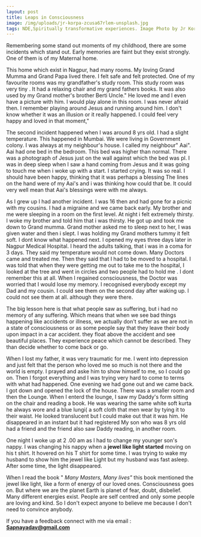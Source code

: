 ```yaml
---
layout: post
title: Leaps in Consciousness
image: /img/uploads/jr-korpa-zcusa67rlem-unsplash.jpg
tags: NDE,Spiritually transformative experiences. Image Photo by Jr Korpa on Unsplash
---
```

Remembering some stand out moments of my childhood, there are some incidents which stand out. Early memories are faint but they exist strongly. One of them is of my Maternal home. 

This home which exist in Nagpur, had many rooms. My loving Grand Mumma and Grand Papa lived there. I felt safe and felt protected. One of my favourite rooms was my grandfather's study room. This study room was very tiny . It had a relaxing chair and my grand fathers books. It was also used by my Grand mother's brother  Berti Uncle." He loved me and I even have a picture with him. I would play alone in this room. I was never afraid then. I remember playing around Jesus and running around him. I don't know whether it was an illusion or it really happened. I could feel very happy and loved in that moment,"



The second incident happened when I was around 8 yrs old. I had a slight temperature. This happened in Mumbai. We were living in Government colony. I was always at my neighbour's house. I called my neighbour" Aai". Aai had one bed in the bedroom. This bed was higher than normal. There was a photograph of Jesus just on the wall against which the bed was pl. I was in deep sleep when I saw a hand coming from Jesus and it was going to touch me when i woke up with a start. I started crying. It was so real. I should have been happy, thinking that it was perhaps a blessing   The lines on the hand were of my Aai's and i was thinking how could that be. It could very well mean that Aai's blessings were with me always.



A﻿s I grew up I had another incident. I was 16 then and had gone for a picnic with my cousins. I had a migraine and we came back early. My brother and me were sleeping in a room on the first level. At night i felt extremely thirsty. I woke my brother and told him that i was thirsty. He got up and took me down to Grand mumma. Grand mother asked me to sleep next to her, I was given water and then i slept. I was holding my Grand mothers tummy it felt soft. I dont know what happened next. I opened my eyes three days later in Nagpur Medical Hospital. I heard the adults talking, that i was in a coma for 3 days. They said my temperature would not come down. Many Doctors came and treated me. Then they said that I had to be moved to a hospital. I was told that when they were getting me out to take me to the hospital, I looked at the tree and went in circles and two people had to hold me . I dont remember this at all. When I regained consciousness, the Doctor was worried that I would lose my memory. I recognised everybody except my Dad and my cousin. I could see them on the second day after waking up. I could not see them at all. although they were there.



The big lesson here is that what people saw as suffering, but i had no memory of any suffering. Which means that when we see bad things happening like accidents or illness, we actually don't suffer as we  are not in a state of consciousness or as some people say that they leave their body upon impact in a car accident. they float above the accident and see beautiful places. They experience peace which cannot be described. They than decide whether to come back or go.

When I lost my father, it was very traumatic for me. I went into depression and just felt that the person who loved me so much is not there and the world is empty. I prayed and aske him to show himself to me, so I could go on. Then I forgot everything and I was trying very hard to come to terms with what had happened. One evening we had gone out and we came back. I got down and opened the lock of the house. There was a smaller room and then the Lounge. When I enterd the lounge, I saw my Daddy's form sitting on the chair and reading a book. He was wearing the same white soft kurta he always wore and a blue lungi( a soft cloth that men wear by tying it to their waist. He looked translucent but I could make out that it was him. He disappeared in an instant but it had registered My son who was 8 yrs old had a friend and the friend also saw Daddy reading, in another room. 



One night I woke up at 2 .00 am as I had to change my younger son's nappy. I was changing his nappy when a  **jewel like light started** moving on his t shirt. It hovered on his T shirt for some time. I was trying to wake my husband to show him the jewel like Light but my husband was fast asleep. After some time, the light disappeared. 



When I read the book " *Many Masters, Many lives"* this book mentioned the jewel like light, like a form of energy of our loved ones. Consciousness goes on. But where we are the planet Earth is planet of fear, doubt, disbelief. Many different energies exist. People are self centred and only some people are loving and kind. So I don't expect anyone to believe me because I don't need to convince anybody.



If you have a feedback connect with me via email : **Sapnayadav@gmail.com**